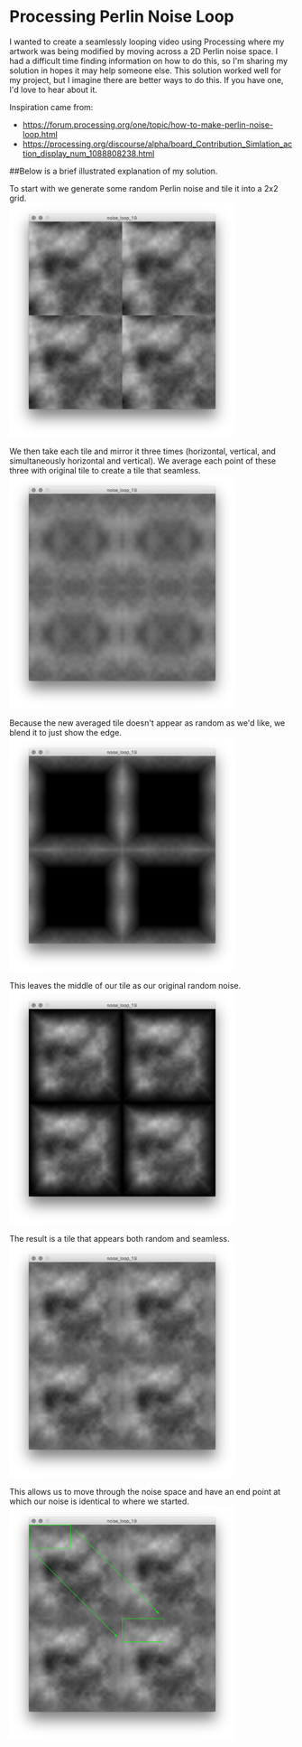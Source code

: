 # Processing Perlin Noise Loop
I wanted to create a seamlessly looping video using Processing where my artwork was being modified by moving across a 2D Perlin noise space. I had a difficult time finding information on how to do this, so I'm sharing my solution in hopes it may help someone else. This solution worked well for my project, but I imagine there are better ways to do this. If you have one, I'd love to hear about it.

Inspiration came from:
* https://forum.processing.org/one/topic/how-to-make-perlin-noise-loop.html
* https://processing.org/discourse/alpha/board_Contribution_Simlation_action_display_num_1088808238.html

##Below is a brief illustrated explanation of my solution.

To start with we generate some random Perlin noise and tile it into a 2x2 grid.<br>
<img src="https://github.com/benbarry/processing-perlin-noise-loop/blob/master/readme-files/step-1.png" width="400">

We then take each tile and mirror it three times (horizontal, vertical, and simultaneously horizontal and vertical). We average each point of these three with original tile to create a tile that seamless.<br>
<img src="https://github.com/benbarry/processing-perlin-noise-loop/blob/master/readme-files/step-2.png" width="400">

Because the new averaged tile doesn't appear as random as we'd like, we blend it to just show the edge.<br>
<img src="https://github.com/benbarry/processing-perlin-noise-loop/blob/master/readme-files/step-3.png" width="400">

This leaves the middle of our tile as our original random noise.<br>
<img src="https://github.com/benbarry/processing-perlin-noise-loop/blob/master/readme-files/step-4.png" width="400">

The result is a tile that appears both random and seamless.<br>
<img src="https://github.com/benbarry/processing-perlin-noise-loop/blob/master/readme-files/step-5.png" width="400">

This allows us to move through the noise space and have an end point at which our noise is identical to where we started.<br>
<img src="https://github.com/benbarry/processing-perlin-noise-loop/blob/master/readme-files/step-6.png" width="400">
